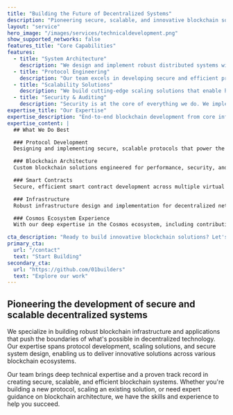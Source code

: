 ```yaml
---
title: "Building the Future of Decentralized Systems"
description: "Pioneering secure, scalable, and innovative blockchain solutions"
layout: "service"
hero_image: "/images/services/technicaldevelopment.png"
show_supported_networks: false
features_title: "Core Capabilities"
features:
  - title: "System Architecture"
    description: "We design and implement robust distributed systems with a focus on security, scalability, and performance. Our expertise spans across multiple blockchain architectures and consensus mechanisms."
  - title: "Protocol Engineering"
    description: "Our team excels in developing secure and efficient protocols that power the next generation of decentralized applications. We specialize in creating modular, interoperable solutions."
  - title: "Scalability Solutions"
    description: "We build cutting-edge scaling solutions that enable high-performance blockchain applications. Our expertise includes layer-2 solutions, rollups, and innovative consensus mechanisms."
  - title: "Security & Auditing"
    description: "Security is at the core of everything we do. We implement rigorous security practices and conduct thorough audits to ensure the integrity of blockchain systems."
expertise_title: "Our Expertise"
expertise_description: "End-to-end blockchain development from core infrastructure to production-ready applications."
expertise_content: |
  ## What We Do Best

  ### Protocol Development
  Designing and implementing secure, scalable protocols that power the next generation of decentralized systems.

  ### Blockchain Architecture
  Custom blockchain solutions engineered for performance, security, and scalability, tailored to specific use cases and requirements.

  ### Smart Contracts
  Secure, efficient smart contract development across multiple virtual machines and environments.

  ### Infrastructure
  Robust infrastructure design and implementation for decentralized networks.

  ### Cosmos Ecosystem Experience
  With our deep expertise in the Cosmos ecosystem, including contributions to core technologies like the Cosmos SDK and IBC, we understand how to build interoperable blockchain systems. While we're expanding beyond Cosmos, this experience informs our approach to creating modular, secure, and scalable solutions across all blockchain ecosystems.

cta_description: "Ready to build innovative blockchain solutions? Let's collaborate on your next project."
primary_cta:
  url: "/contact"
  text: "Start Building"
secondary_cta:
  url: "https://github.com/01builders"
  text: "Explore our work"
---
```


## Pioneering the development of secure and scalable decentralized systems

We specialize in building robust blockchain infrastructure and applications that push the boundaries of what's possible in decentralized technology. Our expertise spans protocol development, scaling solutions, and secure system design, enabling us to deliver innovative solutions across various blockchain ecosystems.

Our team brings deep technical expertise and a proven track record in creating secure, scalable, and efficient blockchain systems. Whether you're building a new protocol, scaling an existing solution, or need expert guidance on blockchain architecture, we have the skills and experience to help you succeed.